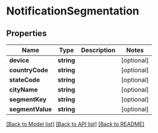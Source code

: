 # NotificationSegmentation

## Properties
Name | Type | Description | Notes
------------ | ------------- | ------------- | -------------
**device** | **string** |  | [optional] 
**countryCode** | **string** |  | [optional] 
**stateCode** | **string** |  | [optional] 
**cityName** | **string** |  | [optional] 
**segmentKey** | **string** |  | [optional] 
**segmentValue** | **string** |  | [optional] 

[[Back to Model list]](../README.md#documentation-for-models) [[Back to API list]](../README.md#documentation-for-api-endpoints) [[Back to README]](../README.md)


